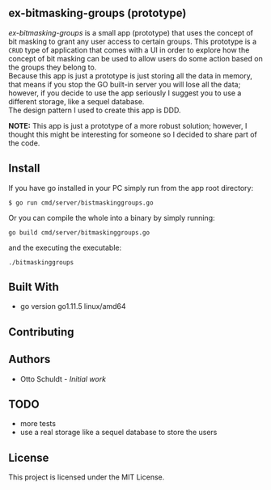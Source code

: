 ## ex-bitmasking-groups (prototype)

*ex-bitmasking-groups* is a small app (prototype) that uses the concept of bit masking to grant any user access to
certain groups. This prototype is a ``CRUD`` type of application that comes with a UI in order to explore how the concept
of bit masking can be used to allow users do some action based on the groups they belong to.  
Because this app is just a prototype is just storing all the data in memory, that means if you stop the 
GO built-in server you will lose all the data; however, if you decide to use the app seriously I suggest you to use a 
different storage, like a sequel database.  
The design pattern I used to create this app is DDD.

**NOTE:**
This app is just a prototype of a more robust solution; however, I thought this might be interesting for someone so 
I decided to share part of the code.   

## Install
If you have go installed in your PC simply run from the app root directory:
```
$ go run cmd/server/bistmaskinggroups.go 
```

Or you can compile the whole into a binary by simply running: 
```
go build cmd/server/bitmaskinggroups.go
```

and the executing the executable: 

```
./bitmaskinggroups 
``` 

## Built With

* go version go1.11.5 linux/amd64

## Contributing

## Authors 
* Otto Schuldt - *Initial work*

## TODO

* more tests
* use a real storage like a sequel database to store the users

## License

This project is licensed under the MIT License.

